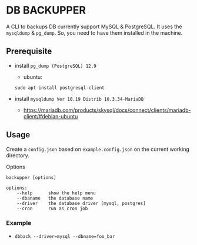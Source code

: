 # DB BACKUPPER

A CLI to backups DB currently support MySQL & PostgreSQL. It uses the `mysqldump` & `pg_dump`. So, you need to have them installed in the machine.

## Prerequisite
- install `pg_dump (PostgreSQL) 12.9`
    - ubuntu:
    ```
    sudo apt install postgresql-client
    ```

- install `mysqldump Ver 10.19 Distrib 10.3.34-MariaDB`
    - https://mariadb.com/products/skysql/docs/connect/clients/mariadb-client/#debian-ubuntu

## Usage
Create a `config.json` based on `example.config.json` on the current working directory.

Options
```
backupper [options]

options:
    --help		show the help menu
    --dbaname	the database name
    --driver 	the database driver [mysql, postgres]
    --cron		run as cron job

```

### Example
- `dbback --driver=mysql --dbname=foo_bar`